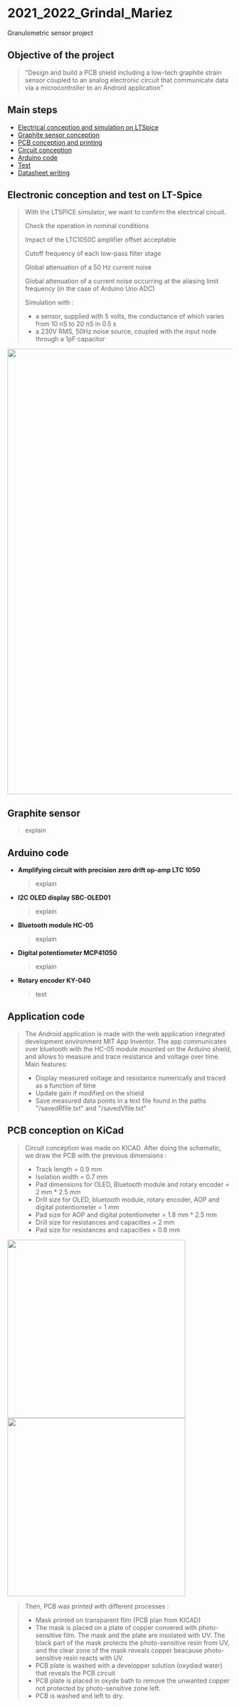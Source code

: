 # 2021_2022_Grindal_Mariez

Granulometric sensor project

## Objective of the project
> "Design and build a PCB shield including a low-tech graphite strain sensor coupled to an analog electronic circuit that communicate data via a microcontroller to an Android application"

## Main steps
* [Electrical conception and simulation on LTSpice](#electronic-conception-and-test-on-lt-spice)
* [Graphite sensor conception](#graphite-sensor)
* [PCB conception and printing](#pcb-conception-on-kicad)
* [Circuit conception](#application-code)
* [Arduino code]()
* [Test]()
* [Datasheet writing]()

## Electronic conception and test on LT-Spice
> With the LTSPICE simulator, we want to confirm the electrical circuit.
> 
> Check the operation in nominal conditions
> 
> Impact of the LTC1050C amplifier offset acceptable
> 
> Cutoff frequency of each low-pass filter stage 
> 
> Global attenuation of a 50 Hz current noise
> 
> Global attenuation of a current noise occurring at the aliasing limit frequency (in the case of Arduino Uno ADC)
> 
> Simulation with :
> * a sensor, supplied with 5 volts, the conductance of which varies from 10 nS to 20 nS in 0.5 s
> * a 230V RMS, 50Hz noise source, coupled with the input node through a 1pF capacitor
>
<img src="https://user-images.githubusercontent.com/95586528/160655085-99379685-04d5-4e0f-9d88-0ecf0dfbc2ce.png" width="1000" />

## Graphite sensor
> explain
> 
## Arduino code
* **Amplifying circuit with precision zero drift op-amp LTC 1050**
    > explain
* **I2C OLED display SBC-OLED01**
    > explain
* **Bluetooth module HC-05** 
    > explain
* **Digital potentiometer MCP41050**
    > explain
* **Rotary encoder KY-040**
    > test
## Application code
> The Android application is made with the web application integrated development environment MIT App Inventor.
> The app communicates over bluetooth with the HC-05 module mounted on the Arduino shield, and allows to measure
> and trace resistance and voltage over time.
> Main features:
> * Display measured voltage and resistance numerically and traced as a function of time
> * Update gain if modified on the shield
> * Save measured data points in a text file found in the paths "/savedRfile.txt" and "/savedVfile.txt"
> 
## PCB conception on KiCad
> Circuit conception was made on KICAD. After doing the schematic, we draw the PCB with the previous dimensions :
> * Track length = 0.9 mm
> * Isolation width = 0.7 mm
> * Pad dimensions for OLED, Bluetooth module and rotary encoder = 2 mm * 2.5 mm
> * Drill size for OLED, bluetooth module, rotary encoder, AOP and digital potentiometer = 1 mm
> * Pad size for AOP and digital potentiometer = 1.8 mm * 2.5 mm
> * Drill size for resistances and capacities = 2 mm
> * Pad size for resistances and capacities = 0.8 mm

<img src="https://user-images.githubusercontent.com/95586528/160405697-4437e986-bbf9-4ef6-8740-eef16d24775e.png" width="400" > <img src="https://user-images.githubusercontent.com/95586528/161790320-d46b58c9-d5bd-42f4-93e7-d98bd206e1a1.png" width="400" >

> Then, PCB was printed with different processes :
> * Mask printed on transparent film (PCB plan from KICAD) 
> * The mask is placed on a plate of copper convered with photo-sensitive film. The mask and the plate are insolated with UV. The black part of the mask protects the photo-sensitive resin from UV, and the clear zone of the mask reveals copper beacause photo-sensitive resin reacts with UV.
> * PCB plate is washed with a developper solution (oxydied water) that reveals the PCB circuit
> * PCB plate is placed in oxyde bath to remove the unwanted copper not protected by photo-sensitive zone left.
> * PCB is washed and left to dry.
